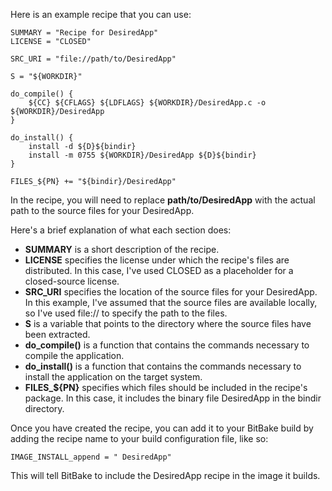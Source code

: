 Here is an example recipe that you can use:
```
SUMMARY = "Recipe for DesiredApp"
LICENSE = "CLOSED"

SRC_URI = "file://path/to/DesiredApp"

S = "${WORKDIR}"

do_compile() {
    ${CC} ${CFLAGS} ${LDFLAGS} ${WORKDIR}/DesiredApp.c -o ${WORKDIR}/DesiredApp
}

do_install() {
    install -d ${D}${bindir}
    install -m 0755 ${WORKDIR}/DesiredApp ${D}${bindir}
}

FILES_${PN} += "${bindir}/DesiredApp"
```
In the recipe, you will need to replace **path/to/DesiredApp** with the actual path to the source files for your DesiredApp.

Here's a brief explanation of what each section does:

* **SUMMARY** is a short description of the recipe.
* **LICENSE** specifies the license under which the recipe's files are distributed. In this case, I've used CLOSED as a placeholder for a closed-source license.
* **SRC_URI** specifies the location of the source files for your DesiredApp. In this example, I've assumed that the source files are available locally, so I've used file:// to specify the path to the files.
* **S** is a variable that points to the directory where the source files have been extracted.
* **do_compile()** is a function that contains the commands necessary to compile the application.
* **do_install()** is a function that contains the commands necessary to install the application on the target system.
* **FILES_${PN}** specifies which files should be included in the recipe's package. In this case, it includes the binary file DesiredApp in the bindir directory.

Once you have created the recipe, you can add it to your BitBake build by adding the recipe name to your build configuration file, like so:
```
IMAGE_INSTALL_append = " DesiredApp"
```
This will tell BitBake to include the DesiredApp recipe in the image it builds.
